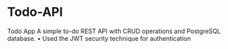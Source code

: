 # Todo-API
 Todo App 
A simple to-do REST API with CRUD operations and PostgreSQL database.
 • Used the JWT security technique for authentication